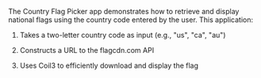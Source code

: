 The Country Flag Picker app demonstrates how to retrieve and display national flags using the country code entered by the user. This application:

1. Takes a two-letter country code as input (e.g., "us", "ca", "au")

2. Constructs a URL to the flagcdn.com API

3. Uses Coil3 to efficiently download and display the flag